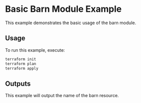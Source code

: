 # Basic Barn Module Example

This example demonstrates the basic usage of the barn module.

## Usage

To run this example, execute:

```bash
terraform init
terraform plan
terraform apply
```

## Outputs

This example will output the name of the barn resource.
